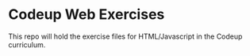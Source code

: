 # Codeup Web Exercises
This repo will hold the exercise files for HTML/Javascript in the Codeup curriculum. 